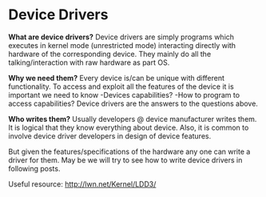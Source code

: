 Device Drivers
=================
**What are device drivers?**
Device drivers are simply programs which executes in kernel mode (unrestricted mode) interacting directly with hardware of the corresponding device. They mainly do all the talking/interaction with raw hardware as part OS.

**Why we need them?**
Every device is/can be unique with different functionality. To access and exploit all the features of the device it is important we need to know
-Devices capabilities?
-How to program to access capabilities?
Device drivers are the answers to the questions above.

**Who writes them?**
Usually developers @ device manufacturer writes them.
It is logical that they know everything about device. Also, it is common to involve device driver developers in design of device features.

But given the features/specifications of the hardware any one can write a driver for them. May be we will try to see how to write device drivers in following posts.

Useful resource:
http://lwn.net/Kernel/LDD3/
